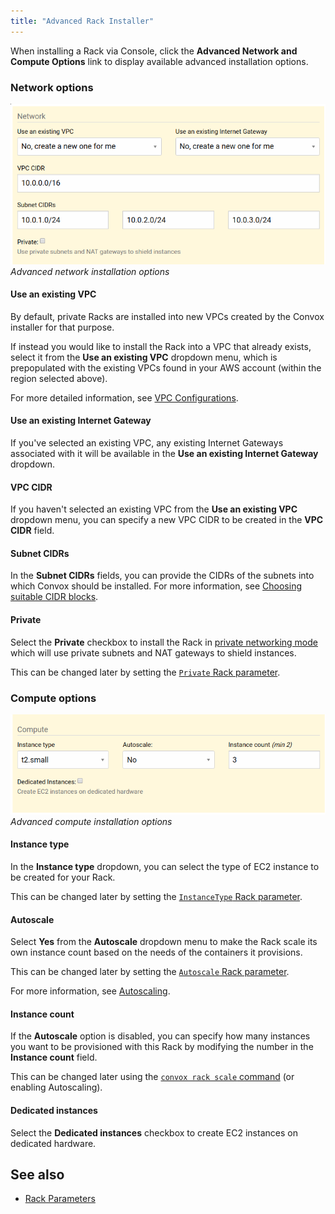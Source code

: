 ```yaml
---
title: "Advanced Rack Installer"
---
```


When installing a Rack via Console, click the **Advanced Network and Compute Options** link to display available advanced installation options.

### Network options

![Advanced network installation options](/assets/images/docs/advanced-rack-install-network.png) _Advanced network installation options_

#### Use an existing VPC

By default, private Racks are installed into new VPCs created by the Convox installer for that purpose.

If instead you would like to install the Rack into a VPC that already exists, select it from the **Use an existing VPC** dropdown menu, which is prepopulated with the existing VPCs found in your AWS account (within the region selected above).

For more detailed information, see [VPC Configurations](/docs/vpc-configurations).

#### Use an existing Internet Gateway

If you've selected an existing VPC, any existing Internet Gateways associated with it will be available in the **Use an existing Internet Gateway** dropdown.

#### VPC CIDR

If you haven't selected an existing VPC from the **Use an existing VPC** dropdown menu, you can specify a new VPC CIDR to be created in the **VPC CIDR** field.

#### Subnet CIDRs

In the **Subnet CIDRs** fields, you can provide the CIDRs of the subnets into which Convox should be installed. For more information, see [Choosing suitable CIDR blocks](/docs/vpc-configurations#choosing-suitable-cidr-blocks).

#### Private

Select the **Private** checkbox to install the Rack in [private networking mode](/docs/private-networking/) which will use private subnets and NAT gateways to shield instances.

This can be changed later by setting the [`Private` Rack parameter](/docs/rack-parameters/#private).

### Compute options

![Advanced compute installation options](/assets/images/docs/advanced-rack-install-compute.png) _Advanced compute installation options_

#### Instance type

In the **Instance type** dropdown, you can select the type of EC2 instance to be created for your Rack.

This can be changed later by setting the [`InstanceType` Rack parameter](/docs/rack-parameters/#instancetype).

#### Autoscale

Select **Yes** from the **Autoscale** dropdown menu to make the Rack scale its own instance count based on the needs of the containers it provisions.

This can be changed later by setting the [`Autoscale` Rack parameter](/docs/rack-parameters/#autoscale).

For more information, see [Autoscaling](/docs/scaling#autoscale).

#### Instance count

If the **Autoscale** option is disabled, you can specify how many instances you want to be provisioned with this Rack by modifying the number in the **Instance count** field.

This can be changed later using the [`convox rack scale` command](/docs/scaling/#scaling-the-rack) (or enabling Autoscaling).

#### Dedicated instances

Select the **Dedicated instances** checkbox to create EC2 instances on dedicated hardware.

## See also

* [Rack Parameters](/docs/rack-parameters)

